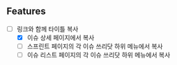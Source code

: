 ## Features

- [ ] 링크와 함께 타이틀 복사
  - [x] 이슈 상세 페이지에서 복사
  - [ ] 스프린트 페이지의 각 이슈 쓰리닷 하위 메뉴에서 복사
  - [ ] 이슈 리스트 페이지의 각 이슈 쓰리닷 하위 메뉴에서 복사
